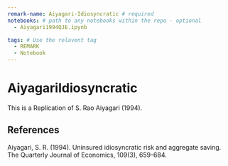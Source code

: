 ```yaml
---
remark-name: Aiyagari-Idiosyncratic # required 
notebooks: # path to any notebooks within the repo - optional
  - Aiyagari1994QJE.ipynb

tags: # Use the relavent tag
  - REMARK
  - Notebook
---
```


# AiyagariIdiosyncratic

This is a Replication of S. Rao Aiyagari (1994).


## References

Aiyagari, S. R. (1994). Uninsured idiosyncratic risk and aggregate saving. The Quarterly Journal of Economics, 109(3), 659-684.
